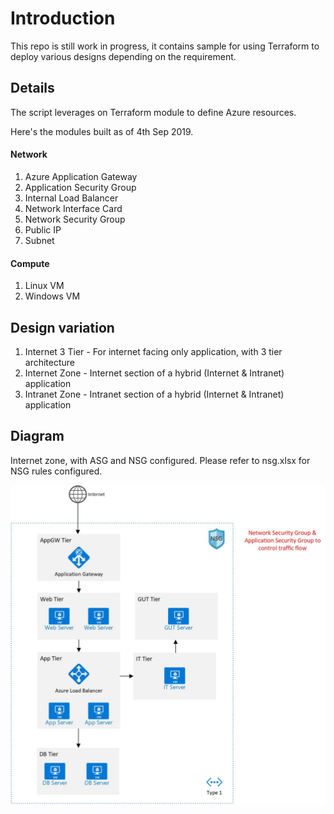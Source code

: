 # Introduction 
This repo is still work in progress, it contains sample for using Terraform to deploy various designs depending on the requirement.

## Details
The script leverages on Terraform module to define Azure resources.

Here's the modules built as of 4th Sep 2019.

#### Network
1. Azure Application Gateway
2. Application Security Group
3. Internal Load Balancer
4. Network Interface Card
5. Network Security Group
6. Public IP
7. Subnet

#### Compute
1. Linux VM
1. Windows VM

## Design variation
1. Internet 3 Tier - For internet facing only application, with 3 tier architecture
1. Internet Zone - Internet section of a hybrid (Internet & Intranet) application
1. Intranet Zone - Intranet section of a hybrid (Internet & Intranet) application

## Diagram
Internet zone, with ASG and NSG configured. Please refer to nsg.xlsx for NSG rules configured.

![Internet](/assets/Internet.jpg)

